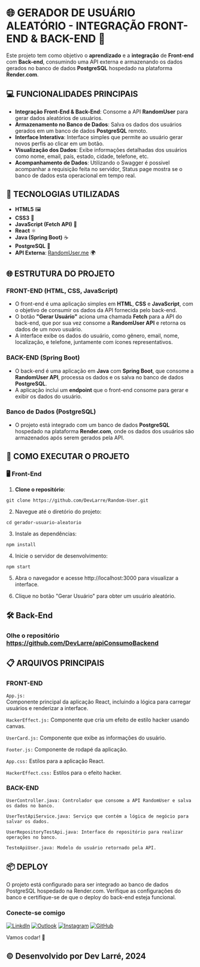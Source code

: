 # 🌐 GERADOR DE USUÁRIO ALEATÓRIO - INTEGRAÇÃO FRONT-END & BACK-END 🚀

Este projeto tem como objetivo o **aprendizado** e a **integração** de **Front-end** com **Back-end**, consumindo uma API externa e armazenando os dados gerados no banco de dados **PostgreSQL** hospedado na plataforma **Render.com**.

## 💻 FUNCIONALIDADES PRINCIPAIS

- **Integração Front-End & Back-End**: Consome a API **RandomUser** para gerar dados aleatórios de usuários.
- **Armazenamento no Banco de Dados**: Salva os dados dos usuários gerados em um banco de dados **PostgreSQL** remoto.
- **Interface Interativa**: Interface simples que permite ao usuário gerar novos perfis ao clicar em um botão.
- **Visualização dos Dados**: Exibe informações detalhadas dos usuários como nome, email, país, estado, cidade, telefone, etc.
- **Acompanhamento de Dados**: Utilizando o Swagger é possivel acompanhar a requisição feita no servidor, Status page mostra se o banco de dados esta operacional em tempo real.

## 🔧 TECNOLOGIAS UTILIZADAS

- **HTML5** 🖼️
- **CSS3** 🎨
- **JavaScript (Fetch API)** 📜
- **React** ⚛️
- **Java (Spring Boot)** ☕
- **PostgreSQL** 🐘
- **API Externa**: [RandomUser.me](https://randomuser.me) 🌍

## 🌐 ESTRUTURA DO PROJETO

### FRONT-END (HTML, CSS, JavaScript)

- O front-end é uma aplicação simples em **HTML**, **CSS** e **JavaScript**, com o objetivo de consumir os dados da API fornecida pelo back-end.
- O botão **"Gerar Usuário"** aciona uma chamada **Fetch** para a API do back-end, que por sua vez consome a **RandomUser API** e retorna os dados de um novo usuário.
- A interface exibe os dados do usuário, como gênero, email, nome, localização, e telefone, juntamente com ícones representativos.

### BACK-END (Spring Boot)

- O back-end é uma aplicação em **Java** com **Spring Boot**, que consome a **RandomUser API**, processa os dados e os salva no banco de dados **PostgreSQL**.
- A aplicação inclui um **endpoint** que o front-end consome para gerar e exibir os dados do usuário.

### Banco de Dados (PostgreSQL)

- O projeto está integrado com um banco de dados **PostgreSQL** hospedado na plataforma **Render.com**, onde os dados dos usuários são armazenados após serem gerados pela API.

## 🚀 COMO EXECUTAR O PROJETO

### 🖥️ Front-End

1. **Clone o repositório**:

```
git clone https://github.com/DevLarre/Random-User.git
```

2. Navegue até o diretório do projeto:

```
cd gerador-usuario-aleatorio
```

3. Instale as dependências:

```
npm install
```

4. Inicie o servidor de desenvolvimento:

```
npm start
```

5. Abra o navegador e acesse http://localhost:3000 para visualizar a interface.

6. Clique no botão "Gerar Usuário" para obter um usuário aleatório.

## 🛠️ Back-End

### Olhe o repositório https://github.com/DevLarre/apiConsumoBackend

## 📋 ARQUIVOS PRINCIPAIS

### FRONT-END
```App.js:```  
   Componente principal da aplicação React, incluindo a lógica para carregar usuários e renderizar a interface.

```HackerEffect.js:```
   Componente que cria um efeito de estilo hacker usando canvas.

```UserCard.js:```
   Componente que exibe as informações do usuário.

```Footer.js:```
   Componente de rodapé da aplicação.

```App.css:```
   Estilos para a aplicação React.

```HackerEffect.css:``` 
Estilos para o efeito hacker.

### BACK-END
```
UserController.java: Controlador que consome a API RandomUser e salva os dados no banco. 
```
```
UserTestApiService.java: Serviço que contém a lógica de negócio para salvar os dados.
```
```
UserRepositoryTestApi.java: Interface do repositório para realizar operações no banco.
```
```
TesteApiUser.java: Modelo do usuário retornado pela API.
```

## 📦 DEPLOY
O projeto está configurado para ser integrado ao banco de dados PostgreSQL hospedado na Render.com. Verifique as configurações do banco e certifique-se de que o deploy do back-end esteja funcional.

### Conecte-se comigo

[![Linkdln](https://img.shields.io/badge/LinkedIn-0077B5?style=for-the-badge&logo=linkedin&logoColor=white)](https://www.linkedin.com/in/douglas-rodrigues-larré-a59637231/)
[![Outlook](https://img.shields.io/badge/Microsoft_Outlook-0078D4?style=for-the-badge&logo=microsoft-outlook&logoColor=white)](dev.larre@outlook.com)
[![Instagram](https://img.shields.io/badge/Instagram-E4405F?style=for-the-badge&logo=instagram&logoColor=white)](https://www.instagram.com/dev_larre)
[![GitHub](https://img.shields.io/badge/GitHub-100000?style=for-the-badge&logo=github&logoColor=white)](https://github.com/DevLarre)

Vamos codar! 🚀

## © Desenvolvido por Dev Larré, 2024
